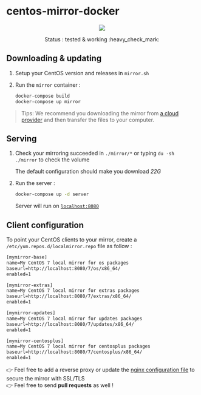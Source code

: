 # centos-mirror-docker

<p align="center">
    <a href="https://travis-ci.com/github/flavienbwk/centos-mirror-docker" target="_blank">
        <img src="https://travis-ci.com/flavienbwk/centos-mirror-docker.svg?branch=main&status=passed"/>
    </a>
</p>
<p align="center">Status : tested & working :heavy_check_mark:</p>

## Downloading & updating

1. Setup your CentOS version and releases in `mirror.sh`

2. Run the `mirror` container :

    ```bash
    docker-compose build
    docker-compose up mirror
    ```

> Tips: We recommend you downloading the mirror from [a cloud provider](https://www.scaleway.com/en/) and then transfer the files to your computer.

## Serving

1. Check your mirroring succeeded in `./mirror/*` or typing `du -sh ./mirror` to check the volume

    The default configuration should make you download _22G_

2. Run the server :

    ```bash
    docker-compose up -d server
    ```

    Server will run on [`localhost:8080`](http://localhost:8080)  

## Client configuration

To point your CentOS clients to your mirror, create a `/etc/yum.repos.d/localmirror.repo` file as follow :

```txt
[mymirror-base]
name=My CentOS 7 local mirror for os packages
baseurl=http://localhost:8080/7/os/x86_64/
enabled=1

[mymirror-extras]
name=My CentOS 7 local mirror for extras packages
baseurl=http://localhost:8080/7/extras/x86_64/
enabled=1

[mymirror-updates]
name=My CentOS 7 local mirror for updates packages
baseurl=http://localhost:8080/7/updates/x86_64/
enabled=1

[mymirror-centosplus]
name=My CentOS 7 local mirror for centosplus packages
baseurl=http://localhost:8080/7/centosplus/x86_64/
enabled=1
```

:point_right: Feel free to add a reverse proxy or update the [nginx configuration file](./nginx.conf) to secure the mirror with SSL/TLS  
:point_right: Feel free to send **pull requests** as well !

